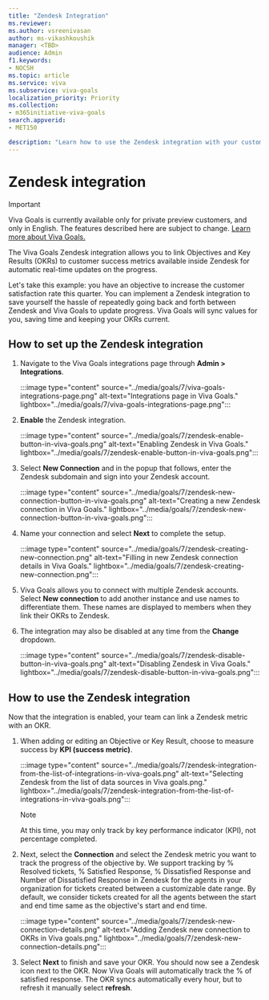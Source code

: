```yaml
---
title: "Zendesk Integration"
ms.reviewer: 
ms.author: vsreenivasan
author: ms-vikashkoushik
manager: <TBD>
audience: Admin
f1.keywords:
- NOCSH
ms.topic: article
ms.service: viva
ms.subservice: viva-goals
localization_priority: Priority
ms.collection:  
- m365initiative-viva-goals
search.appverid:
- MET150

description: "Learn how to use the Zendesk integration with your customer success OKRs."
---
```


# Zendesk integration

> [!IMPORTANT]
> Viva Goals is currently available only for private preview customers, and only in English. The features described here are subject to change. [Learn more about Viva Goals.](https://go.microsoft.com/fwlink/?linkid=2189933)

The Viva Goals Zendesk integration allows you to link Objectives and Key Results (OKRs) to customer success metrics available inside Zendesk for automatic real-time updates on the progress. 
    
Let's take this example: you have an objective to increase the customer satisfaction rate this quarter. You can implement a Zendesk integration to save yourself the hassle of repeatedly going back and forth between Zendesk and Viva Goals to update progress. Viva Goals will sync values for you, saving time and keeping your OKRs current.

## How to set up the Zendesk integration

1. Navigate to the Viva Goals integrations page through **Admin > Integrations**.
    
    :::image type="content" source="../media/goals/7/viva-goals-integrations-page.png" alt-text="Integrations page in Viva Goals." lightbox="../media/goals/7/viva-goals-integrations-page.png":::

2. **Enable** the Zendesk integration.
    
    :::image type="content" source="../media/goals/7/zendesk-enable-button-in-viva-goals.png" alt-text="Enabling Zendesk in Viva Goals." lightbox="../media/goals/7/zendesk-enable-button-in-viva-goals.png":::

3. Select **New Connection** and in the popup that follows, enter the Zendesk subdomain and sign into your Zendesk account.
    
     :::image type="content" source="../media/goals/7/zendesk-new-connection-button-in-viva-goals.png" alt-text="Creating a new Zendesk connection in Viva Goals." lightbox="../media/goals/7/zendesk-new-connection-button-in-viva-goals.png":::

4. Name your connection and select **Next** to complete the setup.
    
     :::image type="content" source="../media/goals/7/zendesk-creating-new-connection.png" alt-text="Filling in new Zendesk connection details in Viva Goals." lightbox="../media/goals/7/zendesk-creating-new-connection.png":::

5. Viva Goals allows you to connect with multiple Zendesk accounts. Select **New connection** to add another instance and use names to differentiate them. These names are displayed to members when they link their OKRs to Zendesk.
    
6. The integration may also be disabled at any time from the **Change** dropdown.
    
    :::image type="content" source="../media/goals/7/zendesk-disable-button-in-viva-goals.png" alt-text="Disabling Zendesk in Viva Goals." lightbox="../media/goals/7/zendesk-disable-button-in-viva-goals.png":::

## How to use the Zendesk integration

Now that the integration is enabled, your team can link a Zendesk metric with an OKR.

1. When adding or editing an Objective or Key Result, choose to measure success by **KPI (success metric)**.
    
    :::image type="content" source="../media/goals/7/zendesk-integration-from-the-list-of-integrations-in-viva-goals.png" alt-text="Selecting Zendesk from the list of data sources in Viva goals.png." lightbox="../media/goals/7/zendesk-integration-from-the-list-of-integrations-in-viva-goals.png":::

    > [!NOTE]
    > At this time, you may only track by key performance indicator (KPI), not percentage completed. 

2. Next, select the **Connection** and select the Zendesk metric you want to track the progress of the objective by. We support tracking by % Resolved tickets, % Satisfied Response, % Dissatisfied Response and Number of Dissatisfied Response in Zendesk for the agents in your organization for tickets created between a customizable date range. By default, we consider tickets created for all the agents between the start and end time same as the objective's start and end time.
    
    :::image type="content" source="../media/goals/7/zendesk-new-connection-details.png" alt-text="Adding Zendesk new connection to OKRs in Viva goals.png." lightbox="../media/goals/7/zendesk-new-connection-details.png":::

3. Select **Next** to finish and save your OKR. You should now see a Zendesk icon next to the OKR. Now Viva Goals will automatically track the % of satisfied response. The OKR syncs automatically every hour, but to refresh it manually select **refresh**.
